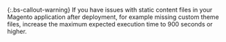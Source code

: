 {:.bs-callout-warning}
If you have issues with static content files in your Magento application after deployment, for example missing custom theme files, increase the maximum expected execution time to 900 seconds or higher.
